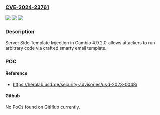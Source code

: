 ### [CVE-2024-23761](https://cve.mitre.org/cgi-bin/cvename.cgi?name=CVE-2024-23761)
![](https://img.shields.io/static/v1?label=Product&message=n%2Fa&color=blue)
![](https://img.shields.io/static/v1?label=Version&message=n%2Fa&color=blue)
![](https://img.shields.io/static/v1?label=Vulnerability&message=n%2Fa&color=brighgreen)

### Description

Server Side Template Injection in Gambio 4.9.2.0 allows attackers to run arbitrary code via crafted smarty email template.

### POC

#### Reference
- https://herolab.usd.de/security-advisories/usd-2023-0048/

#### Github
No PoCs found on GitHub currently.

